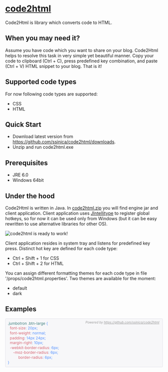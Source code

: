 [code2html](http://ssinica.github.com/code2html/)
=========== 

Code2Html is library which converts code to HTML.

When you may need it?
---------------------

Assume you have code which you want to share on your blog. Code2Html helps
to resolve this task in very simple yet beautiful manner. Copy your code to
clipboard (Ctrl + C), press predefined key combination, and paste (Ctrl + V)
HTML snippet to your blog. That is it!

Supported code types
--------------------

For now following code types are supported:

* CSS
* HTML

Quick Start
-----------

* Download latest version from https://github.com/ssinica/code2html/downloads.
* Unzip and run code2html.exe

Prerequisites
-------------

* JRE 6.0
* Windows 64bit

Under the hood
--------------

Code2Html is written in Java. In [code2html.zip](https://github.com/ssinica/code2html/downloads) you will find engine jar
and client application. Client application uses [JIntellitype](http://melloware.com/products/jintellitype/index.html) to 
register global hotkeys, so for now it can be used only from Windows (but it can be easy rewritten to use alternative libraries
for other OS).

![code2html is ready to work!](https://github.com/downloads/ssinica/code2html/code2html.png)

Client application resides in system tray and listens for predefined key press. Distinct hot key are defined for each code type:
* Ctrl + Shift + 1  for  CSS
* Ctrl + Shift + 2  for  HTML
               
You can assign different formatting themes for each code type in file '/props/code2html.properties'. Two themes are available for the moment:

* default
* dark

Examples
--------

<div style='font-size:12px;line-height:1.3;padding:7px;border:1px solid #E1E1E8;-moz-border-radius: 3px;-webkit-border-radius: 3px;border-radius: 3px;position:relative;background-color: #F7F7F9;'>
<div style='font-size:10px;color:#999;font-style:italic;position:absolute;top:5px;right:10px;'><span>Powered by</span>&nbsp;<a style='color:#999;' href='https://github.com/ssinica/code2html'>https://github.com/ssinica/code2html</a></div><span style='color:#3F7F7F;'>.jumbotron</span>&nbsp;<span style='color:#3F7F7F;'>.btn-large</span>&nbsp;<span style='color:#5490FF;'>{</span><br>&nbsp;&nbsp;<span style='color:#D66674;'>font-size</span><span style='color:#5490FF;'>:</span>&nbsp;<span style='color:#5490FF;'>20px</span><span style='color:#5490FF;'>;</span><br>&nbsp;&nbsp;<span style='color:#D66674;'>font-weight</span><span style='color:#5490FF;'>:</span>&nbsp;<span style='color:#5490FF;'>normal</span><span style='color:#5490FF;'>;</span><br>&nbsp;&nbsp;<span style='color:#D66674;'>padding</span><span style='color:#5490FF;'>:</span>&nbsp;<span style='color:#5490FF;'>14px</span>&nbsp;<span style='color:#5490FF;'>24px</span><span style='color:#5490FF;'>;</span><br>&nbsp;&nbsp;<span style='color:#D66674;'>margin-right</span><span style='color:#5490FF;'>:</span>&nbsp;<span style='color:#5490FF;'>10px</span><span style='color:#5490FF;'>;</span><br>&nbsp;&nbsp;<span style='color:#D66674;'>-webkit-border-radius</span><span style='color:#5490FF;'>:</span>&nbsp;<span style='color:#5490FF;'>6px</span><span style='color:#5490FF;'>;</span><br>&nbsp;&nbsp;&nbsp;&nbsp;&nbsp;<span style='color:#D66674;'>-moz-border-radius</span><span style='color:#5490FF;'>:</span>&nbsp;<span style='color:#5490FF;'>6px</span><span style='color:#5490FF;'>;</span><br>&nbsp;&nbsp;&nbsp;&nbsp;&nbsp;&nbsp;&nbsp;&nbsp;&nbsp;&nbsp;<span style='color:#D66674;'>border-radius</span><span style='color:#5490FF;'>:</span>&nbsp;<span style='color:#5490FF;'>6px</span><span style='color:#5490FF;'>;</span><br><span style='color:#5490FF;'>}</span><br>
</div>

